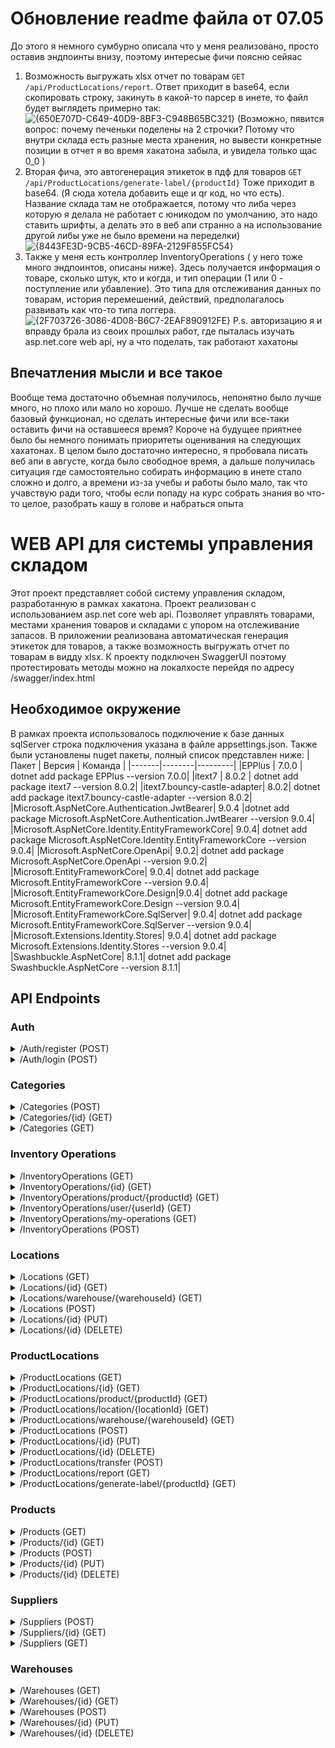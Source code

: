# Обновление readme файла от 07.05
До этого я немного сумбурно описала что у меня реализовано, просто оставив эндпоинты внизу, поэтому интересые фичи поясню сейяас
1) Возможность выгружать xlsx отчет по товарам `GET /api/ProductLocations/report`. Ответ приходит в base64, если скопировать строку, закинуть в какой-то парсер в инете, то файл будет выглядеть примерно так:
   ![{650E707D-C649-40D9-8BF3-C948B65BC321}](https://github.com/user-attachments/assets/2b431187-904e-4120-a849-f2a1a8a39c22)
    (Возможно, пявится вопрос: почему печеньки поделены на 2 строчки? Потому что внутри склада есть разные места хранения, но вывести конкретные позиции в отчет я во время хакатона забыла, и увидела только щас 0_0 )
2) Вторая фича, это автогенерация этикеток в пдф для товаров `GET /api/ProductLocations/generate-label/{productId}`  Тоже приходит в base64. (Я сюда хотела добавить еще и qr код, но что есть). Название склада там не отображается, потому что либа через которую я делала не работает с юникодом по умолчанию, это надо ставить шрифты, а делать это в веб апи странно а на использование другой либы уже не было времени на переделки)
   ![{8443FE3D-9CB5-46CD-89FA-2129F855FC54}](https://github.com/user-attachments/assets/aa4e0ef4-d3d1-461f-a6d5-614b02eef1f5)
3) Также у меня есть контроллер InventoryOperations ( у него тоже много эндпоинтов, описаны ниже). Здесь получается информация о товаре, сколько штук, кто и когда, и тип операции (1 или 0 - поступление или убавление). Это типа для отслеживания данных по товарам, история перемешений, действий, предполагалось развивать как что-то типа логгера.
![{2F703726-3086-4D08-B6C7-2EAF890912FE}](https://github.com/user-attachments/assets/d73a9ba7-c92a-4035-8b2e-2e1d8faf336c)
P.s. авторизацию я и вправду брала из своих прошлых работ, где пыталась изучать asp.net.core web api, ну а что поделать, так работают хахатоны
## Впечатления мысли и все такое
Вообще тема достаточно объемная получилось, непонятно было лучше много, но плохо или мало но хорошо. Лучше не сделать вообще базовый функционал, но сделать интересные фичи или все-таки оставить фичи на оставшееся время? Короче на будущее приятнее было бы немного понимать приоритеты оценивания на следующих хахатонах.
В целом было достаточно интересно, я пробовала писать веб апи в августе, когда было свободное время, а дальше получилась ситуация где самостоятельно собирать информацию в инете стало сложно и долго, а времени из-за учебы и работы было мало, так что учавствую ради того, чтобы если попаду на курс собрать знания во что-то целое, разобрать кашу в голове и набраться опыта


# WEB API для системы управления складом
Этот проект представляет собой систему управления складом, разработанную в рамках хакатона. Проект реализован с использованием asp.net core web api. Позволяет управлять товарами, местами хранения товаров и складами с упором на отслеживание запасов. В приложении реализована автоматическая генерация этикеток для товаров, а также возможность выгружать отчет по товарам в видду xlsx. К проекту подключен SwaggerUI поэтому протестировать методы можно на локалхосте перейдя по адресу /swagger/index.html

## Необходимое окружение
В рамках проекта использовалось подключение к базе данных sqlServer строка подключения указана в файле appsettings.json. Также были установлены nuget пакеты, полный список представлен ниже: 
| Пакет | Версия | Команда |
|-------|--------|---------|
|EPPlus |	7.0.0	| dotnet add package EPPlus --version 7.0.0|
|itext7	| 8.0.2	| dotnet add package itext7 --version 8.0.2| 
|itext7.bouncy-castle-adapter|	8.0.2|	dotnet add package itext7.bouncy-castle-adapter --version 8.0.2|
|Microsoft.AspNetCore.Authentication.JwtBearer|	9.0.4	|dotnet add package Microsoft.AspNetCore.Authentication.JwtBearer --version 9.0.4|
|Microsoft.AspNetCore.Identity.EntityFrameworkCore|	9.0.4|	dotnet add package Microsoft.AspNetCore.Identity.EntityFrameworkCore --version 9.0.4|
|Microsoft.AspNetCore.OpenApi|	9.0.2|	dotnet add package Microsoft.AspNetCore.OpenApi --version 9.0.2|
|Microsoft.EntityFrameworkCore|	9.0.4|	dotnet add package Microsoft.EntityFrameworkCore --version 9.0.4|
|Microsoft.EntityFrameworkCore.Design|9.0.4|	dotnet add package Microsoft.EntityFrameworkCore.Design --version 9.0.4|
|Microsoft.EntityFrameworkCore.SqlServer|	9.0.4|	dotnet add package Microsoft.EntityFrameworkCore.SqlServer --version 9.0.4|
|Microsoft.Extensions.Identity.Stores|	9.0.4|	dotnet add package Microsoft.Extensions.Identity.Stores --version 9.0.4|
|Swashbuckle.AspNetCore|	8.1.1|	dotnet add package Swashbuckle.AspNetCore --version 8.1.1|

## API Endpoints
### Auth
<details>
  <summary>/Auth/register (POST)</summary>

  Система реализует безопасную аутентификацию и регистрацию с использованием ASP.NET Core Identity и JWT (веб-токены JSON).

  Для отправки запроса необходимо передать следующее тело:

  ```json
  {
    "email": "string",
    "password": "string",
    "firstName": "string",
    "lastName": "string",
    "role": "string"
  }
```

  Доступные значения для свойства роль: Admin, Manager, WarehouseWorker.
</details>
<details>
    <summary>/Auth/login (POST)</summary>
    Для авторизации необходимо передать: 
  
  ```json
{
  "email": "string",
  "password": "string"
}
```
Ответ приходит такого формата: 
```json
{
  "token": "eyJhbGciOiJIUzI1NiIsInR5cCI6IkpXVCJ9.eyJ1bmlxdWVfbmFtZSI6ImtyemhrQG1haWwucnUiLCJuYW1laWQiOiIxNjZlOGEwYi01YzE2LTQwYjQtOTlmMS0zMGMwN2Y2YzAyMmYiLCJqdGkiOiIwNjVlZWZiZS04OGY5LTQxMjktYjJiZC1mYTRkNGVhNDdmMjMiLCJyb2xlIjoiQWRtaW4iLCJuYmYiOjE3NDYzNDQ4MTQsImV4cCI6MTc0NjM1NTYxNCwiaWF0IjoxNzQ2MzQ0ODE0fQ.tcmRcNLK1K8xmHJx71QCJkChp0pDmy68ZoC2KCAF0T0",
  "email": "1111@mail.ru",
  "userId": "166e8a0b-5c16-40b4-99f1-30c07f6c022f",
  "roles": [
    "Admin"
  ],
  "expiration": "2025-05-04T10:46:54.4050774Z"
}
```
Пришедший токен необходимо скопировать и указать в сваггере для авторизации в формате "Bearer <токен>"
</details>

### Categories

<details>
  <summary>/Categories (POST)</summary>
  Создает новую категорию товаров. Требуется авторизация с помощью JWT-токена (см. /Auth/login).

Для отправки запроса необходимо передать следующее тело:
```json
{
  "name": "string",
  "description": "string"
}
```

Пример ответа при успешном создании (HTTP 201 Created):
```json
{
  "id": 1,
  "name": "Electronics",
  "description": "Category for electronic devices",
  "products": []
}
```
Если данные категории отсутствуют, возвращается HTTP 400 Bad Request с сообщением: "Category data is null."
</details>
<details>
  <summary>/Categories/{id} (GET)</summary>
  Получает категорию по её ID. Требуется авторизация с помощью JWT-токена (см. /Auth/login).

Пример запроса: `GET /api/Categories/1`

Пример ответа при успешном запросе (HTTP 200 OK):
```json
{
  "id": 1,
  "name": "Electronics",
  "description": "Category for electronic devices",
  "products": []
}
```
Если категория не найдена, возвращается HTTP 404 Not Found.
</details>
<details>
  <summary>/Categories (GET)</summary>
  олучает список всех категорий. Требуется авторизация с помощью JWT-токена (см. /Auth/login).

Пример запроса: `GET /api/Categories`

Пример ответа при успешном запросе (HTTP 200 OK):
```json
[
  {
    "id": 1,
    "name": "Electronics",
    "description": "Category for electronic devices",
    "products": []
  },
  {
    "id": 2,
    "name": "Clothing",
    "description": "Category for clothing items",
    "products": []
  }
]
```
</details>

### Inventory Operations

<details>
  <summary>/InventoryOperations (GET)</summary>

  Получает список всех операций с инвентарем. Требуется авторизация с помощью JWT-токена (см. /Auth/login). Доступно только для ролей Admin и Manager.

  Пример запроса: `GET /api/InventoryOperations`

  Пример ответа при успешном запросе (HTTP 200 OK):

  ```json
  [
    {
      "id": 1,
      "productId": 5,
      "userId": "166e8a0b-5c16-40b4-99f1-30c07f6c022f",
      "operationType": "Add",
      "quantity": 10,
      "date": "2025-05-04T10:00:00Z"
    },
    {
      "id": 2,
      "productId": 6,
      "userId": "166e8a0b-5c16-40b4-99f1-30c07f6c022f",
      "operationType": "Remove",
      "quantity": 3,
      "date": "2025-05-04T11:00:00Z"
    }
  ]
  ```

  Если пользователь не авторизован или не имеет нужной роли, возвращается HTTP 401 Unauthorized или HTTP 403 Forbidden.
</details>

<details>
  <summary>/InventoryOperations/{id} (GET)</summary>

  Получает операцию с инвентарем по её ID. Требуется авторизация с помощью JWT-токена (см. /Auth/login).

  Пример запроса: `GET /api/InventoryOperations/1`

  Пример ответа при успешном запросе (HTTP 200 OK):

  ```json
  {
    "id": 1,
    "productId": 5,
    "userId": "166e8a0b-5c16-40b4-99f1-30c07f6c022f",
    "operationType": "Add",
    "quantity": 10,
    "date": "2025-05-04T10:00:00Z"
  }
  ```

  Если операция не найдена, возвращается HTTP 404 Not Found.
</details>

<details>
  <summary>/InventoryOperations/product/{productId} (GET)</summary>

  Получает список операций с инвентарем, связанных с конкретным продуктом. Требуется авторизация с помощью JWT-токена (см. /Auth/login).

  Пример запроса: `GET /api/InventoryOperations/product/5`

  Пример ответа при успешном запросе (HTTP 200 OK):

  ```json
  [
    {
      "id": 1,
      "productId": 5,
      "userId": "166e8a0b-5c16-40b4-99f1-30c07f6c022f",
      "operationType": "Add",
      "quantity": 10,
      "date": "2025-05-04T10:00:00Z"
    }
  ]
  ```
</details>

<details>
  <summary>/InventoryOperations/user/{userId} (GET)</summary>

  Получает список операций с инвентарем, выполненных конкретным пользователем. Требуется авторизация с помощью JWT-токена (см. /Auth/login). Доступно только для ролей Admin и Manager.

  Пример запроса: `GET /api/InventoryOperations/user/166e8a0b-5c16-40b4-99f1-30c07f6c022f`

  Пример ответа при успешном запросе (HTTP 200 OK):

  ```json
  [
    {
      "id": 1,
      "productId": 5,
      "userId": "166e8a0b-5c16-40b4-99f1-30c07f6c022f",
      "operationType": "Add",
      "quantity": 10,
      "date": "2025-05-04T10:00:00Z"
    }
  ]
  ```

  Если пользователь не авторизован или не имеет нужной роли, возвращается HTTP 401 Unauthorized или HTTP 403 Forbidden.
</details>

<details>
  <summary>/InventoryOperations/my-operations (GET)</summary>

  Получает список операций с инвентарем, выполненных текущим авторизованным пользователем. Требуется авторизация с помощью JWT-токена (см. /Auth/login).

  Пример запроса: `GET /api/InventoryOperations/my-operations`

  Пример ответа при успешном запросе (HTTP 200 OK):

  ```json
  [
    {
      "id": 1,
      "productId": 5,
      "userId": "166e8a0b-5c16-40b4-99f1-30c07f6c022f",
      "operationType": "Add",
      "quantity": 10,
      "date": "2025-05-04T10:00:00Z"
    }
  ]
  ```

  Если пользователь не авторизован, возвращается HTTP 401 Unauthorized.
</details>

<details>
  <summary>/InventoryOperations (POST)</summary>

  Создает новую операцию с инвентарем. Требуется авторизация с помощью JWT-токена (см. /Auth/login).

  Для отправки запроса необходимо передать следующее тело:

  ```json
  {
    "productId": 5,
    "operationType": "Add",
    "quantity": 10
  }
  ```

  Доступные значения для свойства operationType: Add, Remove.

  Пример ответа при успешном создании (HTTP 201 Created):

  ```json
  {
    "id": 1,
    "productId": 5,
    "userId": "166e8a0b-5c16-40b4-99f1-30c07f6c022f",
    "operationType": "Add",
    "quantity": 10,
    "date": "2025-05-04T10:00:00Z"
  }
  ```

  Возможные ошибки:
  - Если пользователь не авторизован, возвращается HTTP 401 Unauthorized.
  - Если продукт не найден, возвращается HTTP 404 Not Found с сообщением об ошибке.
  - Если операция недопустима (например, недостаточное количество для удаления), возвращается HTTP 400 Bad Request с сообщением об ошибке.
</details>

### Locations

<details>
  <summary>/Locations (GET)</summary>

  Получает список всех локаций. Требуется авторизация с помощью JWT-токена (см. /Auth/login).

  Пример запроса: `GET /api/Locations`

  Пример ответа при успешном запросе (HTTP 200 OK):

  ```json
  [
    {
      "id": 1,
      "locationCode": "A-01",
      "warehouseId": 1,
      "warehouseName": "Main Warehouse"
    },
    {
      "id": 2,
      "locationCode": "B-02",
      "warehouseId": 1,
      "warehouseName": "Main Warehouse"
    }
  ]
  ```
</details>

<details>
  <summary>/Locations/{id} (GET)</summary>

  Получает локацию по её ID. Требуется авторизация с помощью JWT-токена (см. /Auth/login).

  Пример запроса: `GET /api/Locations/1`

  Пример ответа при успешном запросе (HTTP 200 OK):

  ```json
  {
    "id": 1,
    "locationCode": "A-01",
    "warehouseId": 1,
    "warehouseName": "Main Warehouse"
  }
  ```

  Если локация не найдена, возвращается HTTP 404 Not Found.
</details>

<details>
  <summary>/Locations/warehouse/{warehouseId} (GET)</summary>

  Получает список локаций для конкретного склада. Требуется авторизация с помощью JWT-токена (см. /Auth/login).

  Пример запроса: `GET /api/Locations/warehouse/1`

  Пример ответа при успешном запросе (HTTP 200 OK):

  ```json
  [
    {
      "id": 1,
      "locationCode": "A-01",
      "warehouseId": 1,
      "warehouseName": "Main Warehouse"
    },
    {
      "id": 2,
      "locationCode": "B-02",
      "warehouseId": 1,
      "warehouseName": "Main Warehouse"
    }
  ]
  ```
</details>

<details>
  <summary>/Locations (POST)</summary>

  Создает новую локацию. Требуется авторизация с помощью JWT-токена (см. /Auth/login). Доступно только для ролей Admin и Manager.

  Для отправки запроса необходимо передать следующее тело:

  ```json
  {
    "locationCode": "C-03",
    "warehouseId": 1
  }
  ```

  Пример ответа при успешном создании (HTTP 201 Created):

  ```json
  {
    "id": 3,
    "locationCode": "C-03",
    "warehouseId": 1,
    "warehouseName": "Main Warehouse"
  }
  ```

  Если склад не найден, возвращается HTTP 404 Not Found с сообщением об ошибке.
</details>

<details>
  <summary>/Locations/{id} (PUT)</summary>

  Обновляет локацию по её ID. Требуется авторизация с помощью JWT-токена (см. /Auth/login). Доступно только для ролей Admin и Manager.

  Для отправки запроса необходимо передать следующее тело:

  ```json
  {
    "locationCode": "C-03-Updated"
  }
  ```

  Пример ответа при успешном обновлении (HTTP 204 No Content):

  (Нет тела ответа)

  Если локация не найдена, возвращается HTTP 404 Not Found с сообщением об ошибке.
</details>

<details>
  <summary>/Locations/{id} (DELETE)</summary>

  Удаляет локацию по её ID. Требуется авторизация с помощью JWT-токена (см. /Auth/login). Доступно только для роли Admin.

  Пример запроса: `DELETE /api/Locations/1`

  Пример ответа при успешном удалении (HTTP 204 No Content):

  (Нет тела ответа)

  Если локация не найдена, возвращается HTTP 404 Not Found.
</details>

### ProductLocations

<details>
  <summary>/ProductLocations (GET)</summary>

  Получает список всех локаций продуктов. Требуется авторизация с помощью JWT-токена (см. /Auth/login).

  Пример запроса: `GET /api/ProductLocations`

  Пример ответа при успешном запросе (HTTP 200 OK):

  ```json
  [
    {
      "id": 1,
      "productId": 5,
      "productName": "Laptop",
      "locationId": 1,
      "locationCode": "A-01",
      "warehouseId": 1,
      "warehouseName": "Main Warehouse",
      "quantity": 10
    },
    {
      "id": 2,
      "productId": 6,
      "productName": "Phone",
      "locationId": 2,
      "locationCode": "B-02",
      "warehouseId": 1,
      "warehouseName": "Main Warehouse",
      "quantity": 5
    }
  ]
  ```
</details>

<details>
  <summary>/ProductLocations/{id} (GET)</summary>

  Получает локацию продукта по её ID. Требуется авторизация с помощью JWT-токена (см. /Auth/login).

  Пример запроса: `GET /api/ProductLocations/1`

  Пример ответа при успешном запросе (HTTP 200 OK):

  ```json
  {
    "id": 1,
    "productId": 5,
    "productName": "Laptop",
    "locationId": 1,
    "locationCode": "A-01",
    "warehouseId": 1,
    "warehouseName": "Main Warehouse",
    "quantity": 10
  }
  ```

  Если локация продукта не найдена, возвращается HTTP 404 Not Found.
</details>

<details>
  <summary>/ProductLocations/product/{productId} (GET)</summary>

  Получает список локаций для конкретного продукта. Требуется авторизация с помощью JWT-токена (см. /Auth/login).

  Пример запроса: `GET /api/ProductLocations/product/5`

  Пример ответа при успешном запросе (HTTP 200 OK):

  ```json
  [
    {
      "id": 1,
      "productId": 5,
      "productName": "Laptop",
      "locationId": 1,
      "locationCode": "A-01",
      "warehouseId": 1,
      "warehouseName": "Main Warehouse",
      "quantity": 10
    }
  ]
  ```
</details>

<details>
  <summary>/ProductLocations/location/{locationId} (GET)</summary>

  Получает список локаций продуктов для конкретной локации. Требуется авторизация с помощью JWT-токена (см. /Auth/login).

  Пример запроса: `GET /api/ProductLocations/location/1`

  Пример ответа при успешном запросе (HTTP 200 OK):

  ```json
  [
    {
      "id": 1,
      "productId": 5,
      "productName": "Laptop",
      "locationId": 1,
      "locationCode": "A-01",
      "warehouseId": 1,
      "warehouseName": "Main Warehouse",
      "quantity": 10
    }
  ]
  ```
</details>

<details>
  <summary>/ProductLocations/warehouse/{warehouseId} (GET)</summary>

  Получает список локаций продуктов для конкретного склада. Требуется авторизация с помощью JWT-токена (см. /Auth/login).

  Пример запроса: `GET /api/ProductLocations/warehouse/1`

  Пример ответа при успешном запросе (HTTP 200 OK):

  ```json
  [
    {
      "id": 1,
      "productId": 5,
      "productName": "Laptop",
      "locationId": 1,
      "locationCode": "A-01",
      "warehouseId": 1,
      "warehouseName": "Main Warehouse",
      "quantity": 10
    },
    {
      "id": 2,
      "productId": 6,
      "productName": "Phone",
      "locationId": 2,
      "locationCode": "B-02",
      "warehouseId": 1,
      "warehouseName": "Main Warehouse",
      "quantity": 5
    }
  ]
  ```
</details>

<details>
  <summary>/ProductLocations (POST)</summary>

  Создает новую локацию продукта. Требуется авторизация с помощью JWT-токена (см. /Auth/login). Доступно только для ролей Admin и Manager.

  Для отправки запроса необходимо передать следующее тело:

  ```json
  {
    "productId": 5,
    "locationId": 1,
    "quantity": 10
  }
  ```

  Пример ответа при успешном создании (HTTP 201 Created):

  ```json
  {
    "id": 1,
    "productId": 5,
    "productName": "Laptop",
    "locationId": 1,
    "locationCode": "A-01",
    "warehouseId": 1,
    "warehouseName": "Main Warehouse",
    "quantity": 10
  }
  ```

  Если продукт или локация не найдены, возвращается HTTP 404 Not Found с сообщением об ошибке.
</details>

<details>
  <summary>/ProductLocations/{id} (PUT)</summary>

  Обновляет локацию продукта по её ID. Требуется авторизация с помощью JWT-токена (см. /Auth/login). Доступно только для ролей Admin и Manager.

  Для отправки запроса необходимо передать следующее тело:

  ```json
  {
    "quantity": 15
  }
  ```

  Пример ответа при успешном обновлении (HTTP 204 No Content):

  (Нет тела ответа)

  Если локация продукта не найдена, возвращается HTTP 404 Not Found.
</details>

<details>
  <summary>/ProductLocations/{id} (DELETE)</summary>

  Удаляет локацию продукта по её ID. Требуется авторизация с помощью JWT-токена (см. /Auth/login). Доступно только для ролей Admin и Manager.

  Пример запроса: `DELETE /api/ProductLocations/1`

  Пример ответа при успешном удалении (HTTP 204 No Content):

  (Нет тела ответа)

  Если локация продукта не найдена, возвращается HTTP 404 Not Found.
</details>

<details>
  <summary>/ProductLocations/transfer (POST)</summary>

  Выполняет перенос продукта между локациями. Требуется авторизация с помощью JWT-токена (см. /Auth/login). Доступно только для ролей Admin и Manager.

  Для отправки запроса необходимо передать следующее тело:

  ```json
  {
    "productId": 5,
    "sourceLocationId": 1,
    "destinationLocationId": 2,
    "quantity": 5
  }
  ```

  Пример ответа при успешном выполнении (HTTP 204 No Content):

  (Нет тела ответа)

  Возможные ошибки:
  - Если продукт, исходная или целевая локация не найдены, возвращается HTTP 404 Not Found с сообщением об ошибке.
  - Если количество для переноса превышает доступное, возвращается HTTP 400 Bad Request с сообщением об ошибке.
</details>

<details>
  <summary>/ProductLocations/report (GET)</summary>

  Генерирует отчет по складу в формате Base64 (PDF). Требуется авторизация с помощью JWT-токена (см. /Auth/login).

  Пример запроса: `GET /api/ProductLocations/report`

  Пример ответа при успешном запросе (HTTP 200 OK):

  ```json
  {
    "report": "base64-encoded-pdf-string"
  }
  ```
</details>

<details>
  <summary>/ProductLocations/generate-label/{productId} (GET)</summary>

  Генерирует этикетку для товара в формате Base64 (PDF). Требуется авторизация с помощью JWT-токена (см. /Auth/login).

  Не баг а фича: если название товара и/или склада на русском языке, то строка будет пустая. 
  
  Пример запроса: `GET /api/ProductLocations/generate-label/5`

  Пример ответа при успешном запросе (HTTP 200 OK):

  ```json
  {
    "label": "base64-encoded-pdf-string"
  }
  ```
</details>

### Products

<details>
  <summary>/Products (GET)</summary>

  Получает список всех продуктов. Требуется авторизация с помощью JWT-токена (см. /Auth/login).

  Пример запроса: `GET /api/Products`

  Пример ответа при успешном запросе (HTTP 200 OK):

  ```json
  [
    {
      "id": 1,
      "name": "Laptop",
      "categoryId": 1,
      "categoryName": "Electronics",
      "supplierId": 1,
      "supplierName": "Tech Supplier"
    },
    {
      "id": 2,
      "name": "Phone",
      "categoryId": 1,
      "categoryName": "Electronics",
      "supplierId": 1,
      "supplierName": "Tech Supplier"
    }
  ]
  ```
</details>

<details>
  <summary>/Products/{id} (GET)</summary>

  Получает продукт по его ID. Требуется авторизация с помощью JWT-токена (см. /Auth/login).

  Пример запроса: `GET /api/Products/1`

  Пример ответа при успешном запросе (HTTP 200 OK):

  ```json
  {
    "id": 1,
    "name": "Laptop",
    "categoryId": 1,
    "categoryName": "Electronics",
    "supplierId": 1,
    "supplierName": "Tech Supplier"
  }
  ```

  Если продукт не найден, возвращается HTTP 404 Not Found.
</details>

<details>
  <summary>/Products (POST)</summary>

  Создает новый продукт. Требуется авторизация с помощью JWT-токена (см. /Auth/login). Доступно только для ролей Admin и Manager.

  Для отправки запроса необходимо передать следующее тело:

  ```json
  {
    "name": "Tablet",
    "categoryId": 1,
    "supplierId": 1
  }
  ```

  Пример ответа при успешном создании (HTTP 201 Created):

  ```json
  {
    "id": 3,
    "name": "Tablet",
    "categoryId": 1,
    "categoryName": "Electronics",
    "supplierId": 1,
    "supplierName": "Tech Supplier"
  }
  ```
</details>

<details>
  <summary>/Products/{id} (PUT)</summary>

  Обновляет продукт по его ID. Требуется авторизация с помощью JWT-токена (см. /Auth/login). Доступно только для ролей Admin и Manager.

  Для отправки запроса необходимо передать следующее тело:

  ```json
  {
    "name": "Laptop Updated"
  }
  ```

  Пример ответа при успешном обновлении (HTTP 204 No Content):

  (Нет тела ответа)

  Если продукт не найден, возвращается HTTP 404 Not Found.
</details>

<details>
  <summary>/Products/{id} (DELETE)</summary>

  Удаляет продукт по его ID. Требуется авторизация с помощью JWT-токена (см. /Auth/login). Доступно только для роли Admin.

  Пример запроса: `DELETE /api/Products/1`

  Пример ответа при успешном удалении (HTTP 204 No Content):

  (Нет тела ответа)

  Если продукт не найден, возвращается HTTP 404 Not Found.
</details>

### Suppliers

<details>
  <summary>/Suppliers (POST)</summary>

  Создает нового поставщика. Требуется авторизация с помощью JWT-токена (см. /Auth/login).

  Для отправки запроса необходимо передать следующее тело:

  ```json
  {
    "name": "Tech Supplier",
    "contactPerson": "John Doe",
    "email": "contact@techsupplier.com",
    "phone": "+1234567890",
    "address": "123 Tech Street"
  }
  ```

  Пример ответа при успешном создании (HTTP 201 Created):

  ```json
  {
    "id": 1,
    "name": "Tech Supplier",
    "contactPerson": "John Doe",
    "email": "contact@techsupplier.com",
    "phone": "+1234567890",
    "address": "123 Tech Street",
    "products": []
  }
  ```

  Если данные поставщика отсутствуют, возвращается HTTP 400 Bad Request с сообщением: "Supplier data is null."
</details>

<details>
  <summary>/Suppliers/{id} (GET)</summary>

  Получает поставщика по его ID. Требуется авторизация с помощью JWT-токена (см. /Auth/login).

  Пример запроса: `GET /api/Suppliers/1`

  Пример ответа при успешном запросе (HTTP 200 OK):

  ```json
  {
    "id": 1,
    "name": "Tech Supplier",
    "contactPerson": "John Doe",
    "email": "contact@techsupplier.com",
    "phone": "+1234567890",
    "address": "123 Tech Street",
    "products": []
  }
  ```

  Если поставщик не найден, возвращается HTTP 404 Not Found.
</details>

<details>
  <summary>/Suppliers (GET)</summary>

  Получает список всех поставщиков. Требуется авторизация с помощью JWT-токена (см. /Auth/login).

  Пример запроса: `GET /api/Suppliers`

  Пример ответа при успешном запросе (HTTP 200 OK):

  ```json
  [
    {
      "id": 1,
      "name": "Tech Supplier",
      "contactPerson": "John Doe",
      "email": "contact@techsupplier.com",
      "phone": "+1234567890",
      "address": "123 Tech Street",
      "products": []
    },
    {
      "id": 2,
      "name": "Gadget Supplier",
      "contactPerson": "Jane Smith",
      "email": "contact@gadgetsupplier.com",
      "phone": "+0987654321",
      "address": "456 Gadget Avenue",
      "products": []
    }
  ]
  ```
</details>

### Warehouses

<details>
  <summary>/Warehouses (GET)</summary>

  Получает список всех складов. Требуется авторизация с помощью JWT-токена (см. /Auth/login).

  Пример запроса: `GET /api/Warehouses`

  Пример ответа при успешном запросе (HTTP 200 OK):

  ```json
  [
    {
      "id": 1,
      "name": "Main Warehouse",
      "locationCount": 2
    },
    {
      "id": 2,
      "name": "Secondary Warehouse",
      "locationCount": 1
    }
  ]
  ```
</details>

<details>
  <summary>/Warehouses/{id} (GET)</summary>

  Получает склад по его ID. Требуется авторизация с помощью JWT-токена (см. /Auth/login).

  Пример запроса: `GET /api/Warehouses/1`

  Пример ответа при успешном запросе (HTTP 200 OK):

  ```json
  {
    "id": 1,
    "name": "Main Warehouse",
    "locationCount": 2
  }
  ```

  Если склад не найден, возвращается HTTP 404 Not Found.
</details>

<details>
  <summary>/Warehouses (POST)</summary>

  Создает новый склад. Требуется авторизация с помощью JWT-токена (см. /Auth/login). Доступно только для ролей Admin и Manager.

  Для отправки запроса необходимо передать следующее тело:

  ```json
  {
    "name": "New Warehouse"
  }
  ```

  Пример ответа при успешном создании (HTTP 201 Created):

  ```json
  {
    "id": 3,
    "name": "New Warehouse",
    "locationCount": 0
  }
  ```
</details>

<details>
  <summary>/Warehouses/{id} (PUT)</summary>

  Обновляет склад по его ID. Требуется авторизация с помощью JWT-токена (см. /Auth/login). Доступно только для ролей Admin и Manager.

  Для отправки запроса необходимо передать следующее тело:

  ```json
  {
    "name": "Main Warehouse Updated"
  }
  ```

  Пример ответа при успешном обновлении (HTTP 204 No Content):

  (Нет тела ответа)

  Если склад не найден, возвращается HTTP 404 Not Found.
</details>

<details>
  <summary>/Warehouses/{id} (DELETE)</summary>

  Удаляет склад по его ID. Требуется авторизация с помощью JWT-токена (см. /Auth/login). Доступно только для роли Admin.

  Пример запроса: `DELETE /api/Warehouses/1`

  Пример ответа при успешном удалении (HTTP 204 No Content):

  (Нет тела ответа)

  Если склад не найден, возвращается HTTP 404 Not Found.
</details>


